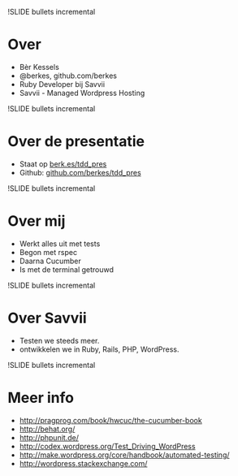 !SLIDE bullets incremental
# Over #

* Bèr Kessels
* @berkes, github.com/berkes
* Ruby Developer bij Savvii
* Savvii - Managed Wordpress Hosting

!SLIDE bullets incremental
# Over de presentatie #
* Staat op [berk.es/tdd_pres](http://berk.es/tdd_pres)
* Github: [github.com/berkes/tdd_pres](http://github.com/berkes/tdd_pres)

!SLIDE bullets incremental
# Over mij #

* Werkt alles uit met tests
* Begon met rspec
* Daarna Cucumber
* Is met de terminal getrouwd

!SLIDE bullets incremental
# Over Savvii #

* Testen we steeds meer.
* ontwikkelen we in Ruby, Rails, PHP, WordPress.

!SLIDE bullets incremental
# Meer info
* http://pragprog.com/book/hwcuc/the-cucumber-book
* http://behat.org/
* http://phpunit.de/
* http://codex.wordpress.org/Test_Driving_WordPress
* http://make.wordpress.org/core/handbook/automated-testing/
* http://wordpress.stackexchange.com/
